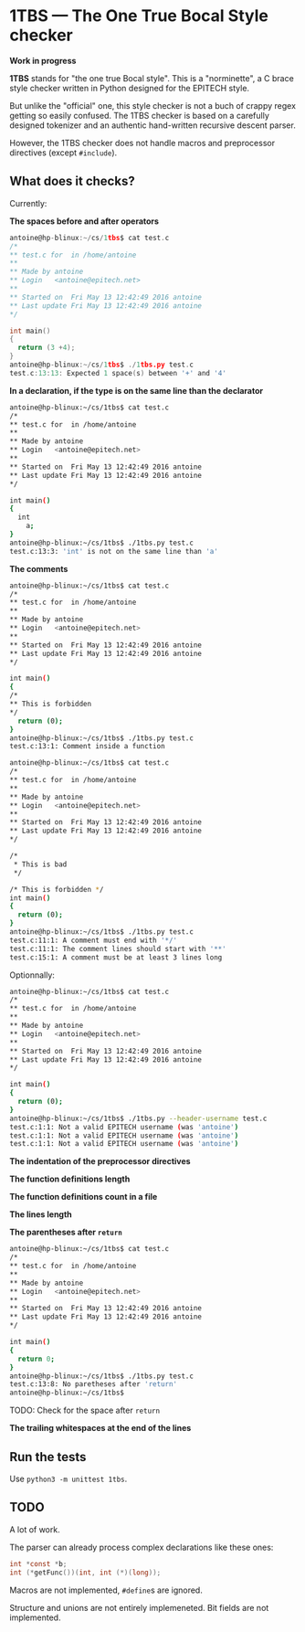 # 1TBS — The One True Bocal Style checker

**Work in progress**

**1TBS** stands for "the one true Bocal style". This is a "norminette",
a C brace style checker written in Python designed for the EPITECH style.

But unlike the "official" one, this style checker is not a buch of crappy
regex getting so easily confused.
The 1TBS checker is based on a carefully designed tokenizer and an
authentic hand-written recursive descent parser.

However, the 1TBS checker does not handle macros and preprocessor
directives (except `#include`).

## What does it checks?

Currently:

**The spaces before and after operators**

```c
antoine@hp-blinux:~/cs/1tbs$ cat test.c
/*
** test.c for  in /home/antoine
**
** Made by antoine
** Login   <antoine@epitech.net>
**
** Started on  Fri May 13 12:42:49 2016 antoine
** Last update Fri May 13 12:42:49 2016 antoine
*/

int main()
{
  return (3 +4);
}
antoine@hp-blinux:~/cs/1tbs$ ./1tbs.py test.c
test.c:13:13: Expected 1 space(s) between '+' and '4'
```

**In a declaration, if the type is on the same line than the declarator**

```sh
antoine@hp-blinux:~/cs/1tbs$ cat test.c
/*
** test.c for  in /home/antoine
**
** Made by antoine
** Login   <antoine@epitech.net>
**
** Started on  Fri May 13 12:42:49 2016 antoine
** Last update Fri May 13 12:42:49 2016 antoine
*/

int main()
{
  int
    a;
}
antoine@hp-blinux:~/cs/1tbs$ ./1tbs.py test.c
test.c:13:3: 'int' is not on the same line than 'a'
```

**The comments**

```sh
antoine@hp-blinux:~/cs/1tbs$ cat test.c
/*
** test.c for  in /home/antoine
**
** Made by antoine
** Login   <antoine@epitech.net>
**
** Started on  Fri May 13 12:42:49 2016 antoine
** Last update Fri May 13 12:42:49 2016 antoine
*/

int main()
{
/*
** This is forbidden
*/
  return (0);
}
antoine@hp-blinux:~/cs/1tbs$ ./1tbs.py test.c
test.c:13:1: Comment inside a function
```

```sh
antoine@hp-blinux:~/cs/1tbs$ cat test.c
/*
** test.c for  in /home/antoine
**
** Made by antoine
** Login   <antoine@epitech.net>
**
** Started on  Fri May 13 12:42:49 2016 antoine
** Last update Fri May 13 12:42:49 2016 antoine
*/

/*
 * This is bad
 */

/* This is forbidden */
int main()
{
  return (0);
}
antoine@hp-blinux:~/cs/1tbs$ ./1tbs.py test.c
test.c:11:1: A comment must end with '*/'
test.c:11:1: The comment lines should start with '**'
test.c:15:1: A comment must be at least 3 lines long
```

Optionnally:

```sh
antoine@hp-blinux:~/cs/1tbs$ cat test.c
/*
** test.c for  in /home/antoine
**
** Made by antoine
** Login   <antoine@epitech.net>
**
** Started on  Fri May 13 12:42:49 2016 antoine
** Last update Fri May 13 12:42:49 2016 antoine
*/

int main()
{
  return (0);
}
antoine@hp-blinux:~/cs/1tbs$ ./1tbs.py --header-username test.c
test.c:1:1: Not a valid EPITECH username (was 'antoine')
test.c:1:1: Not a valid EPITECH username (was 'antoine')
test.c:1:1: Not a valid EPITECH username (was 'antoine')
```

**The indentation of the preprocessor directives**

**The function definitions length**

**The function definitions count in a file**

**The lines length**

**The parentheses after `return`**

```sh
antoine@hp-blinux:~/cs/1tbs$ cat test.c
/*
** test.c for  in /home/antoine
**
** Made by antoine
** Login   <antoine@epitech.net>
**
** Started on  Fri May 13 12:42:49 2016 antoine
** Last update Fri May 13 12:42:49 2016 antoine
*/

int main()
{
  return 0;
}
antoine@hp-blinux:~/cs/1tbs$ ./1tbs.py test.c
test.c:13:8: No paretheses after 'return'
antoine@hp-blinux:~/cs/1tbs$
```

TODO: Check for the space after `return`

**The trailing whitespaces at the end of the lines**



## Run the tests

Use `python3 -m unittest 1tbs`.

## TODO

A lot of work.

The parser can already process complex declarations like these ones:

```c
int *const *b;
int (*getFunc())(int, int (*)(long));
```

Macros are not implemented, `#define`s are ignored.

Structure and unions are not entirely implemeneted. Bit fields are
not implemented.
